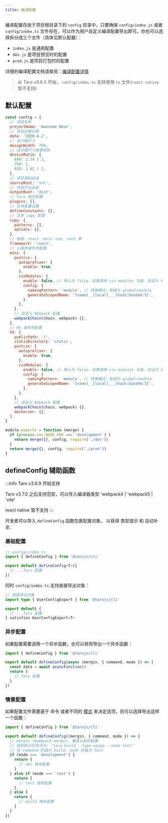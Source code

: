 ```yaml
---
title: 编译配置
---
```


编译配置存放于项目根目录下的 `config` 目录中，只要确保 `config/index.js` 或者 `config/index.ts` 文件存在，可以作为用户自定义编译配置导出即可。你也可以选择拆分成三个文件（具体见默认配置）：

- `index.js` 是通用配置
- `dev.js` 是项目预览时的配置
- `prod.js` 是项目打包时的配置

详细的编译配置文档请查阅：[编译配置详情](./config-detail)

> 从 Taro v3.6.5 开始， `config/index.ts` 支持使用 `ts` 文件(`react native` 暂不支持)

## 默认配置

```js title="config/index.js"
const config = {
  // 项目名称
  projectName: 'Awesome Next',
  // 项目创建日期
  date: '2020-6-2',
  // 设计稿尺寸
  designWidth: 750,
  // 设计稿尺寸换算规则
  deviceRatio: {
    640: 2.34 / 2,
    750: 1,
    828: 1.81 / 2,
  },
  // 项目源码目录
  sourceRoot: 'src',
  // 项目产出目录
  outputRoot: 'dist',
  // Taro 插件配置
  plugins: [],
  // 全局变量设置
  defineConstants: {},
  // 文件 copy 配置
  copy: {
    patterns: [],
    options: {},
  },
  // 框架，react，nerv，vue, vue3 等
  framework: 'react',
  // 小程序端专用配置
  mini: {
    postcss: {
      autoprefixer: {
        enable: true,
      },
      cssModules: {
        enable: false, // 默认为 false，如需使用 css modules 功能，则设为 true
        config: {
          namingPattern: 'module', // 转换模式，取值为 global/module
          generateScopedName: '[name]__[local]___[hash:base64:5]',
        },
      },
    },
    // 自定义 Webpack 配置
    webpackChain(chain, webpack) {},
  },
  // H5 端专用配置
  h5: {
    publicPath: '/',
    staticDirectory: 'static',
    postcss: {
      autoprefixer: {
        enable: true,
      },
      cssModules: {
        enable: false, // 默认为 false，如需使用 css modules 功能，则设为 true
        config: {
          namingPattern: 'module', // 转换模式，取值为 global/module
          generateScopedName: '[name]__[local]___[hash:base64:5]',
        },
      },
    },
    // 自定义 Webpack 配置
    webpackChain(chain, webpack) {},
    devServer: {},
  },
}

module.exports = function (merge) {
  if (process.env.NODE_ENV === 'development') {
    return merge({}, config, require('./dev'))
  }
  return merge({}, config, require('./prod'))
}
```

## defineConfig 辅助函数

:::info
Taro v3.6.9 开始支持

Taro v3.7.0 之后支持范型，可以传入编译器类型 'webpack4 | 'webpack5 |  'vite'

react native 暂不支持
:::

开发者可以导入 `defineConfig` 函数包裹配置对象， 以获得 类型提示 和 自动补全.

### 基础配置

```ts
// config/index.ts
import { defineConfig } from '@tarojs/cli'

export default defineConfig<T>({
  // ...Taro 配置
})
```

同时 `config/index.ts` 支持直接导出对象：

```ts
// 直接导出对象
import type { UserConfigExport } from '@tarojs/cli'

export default {
  // ...Taro 配置
} satisfies UserConfigExport<T>
```

### 异步配置

如果配置需要调用一个异步函数，也可以转而导出一个异步函数：

```ts
import { defineConfig } from '@tarojs/cli'

export default defineConfig(async (mergin, { command, mode }) => {
  const data = await asyncFunction()
  return {
    // Taro 配置
  }
})
```

### 情景配置

如果配置文件需要基于 命令 或者不同的 [模式](./env-mode-config.md) 来决定选项，则可以选择导出这样一个函数：

```ts
import { defineConfig } from '@tarojs/cli'

export default defineConfig((mergin, { command, mode }) => {
  // mergin 为webpack-mergin, 兼容以前的配置
  // 假如执行的命令为: "taro build --type weapp --mode test"
  // 则 command 的值为 build, mode 的值为 test
  if (mode === 'development') {
    return {
      // dev 独有配置
    }
  } else if (mode === 'test') {
    return {
      // test 独有配置
    }
  } else {
    return {
      // build 独有配置
    }
  }
})
```
